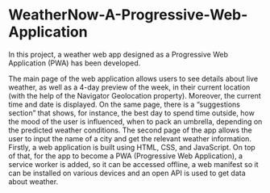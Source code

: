 # WeatherNow-A-Progressive-Web-Application

In this project, a weather web app designed as a Progressive Web Application (PWA) has been developed.

The main page of the web application allows users to see details about live weather, as well as a 4-day preview of the week, in their current location (with the help of the Navigator Geolocation property). Moreover, the current time and date is displayed. On the same page, there is a “suggestions section” that shows, for instance, the best day to spend time outside, how the mood of the user is influenced, when to pack an umbrella, depending on the predicted weather conditions. The second page of the app allows the user to input the name of a city and get the relevant weather information.
Firstly, a web application is built using HTML, CSS, and JavaScript. On top of that, for the app to become a PWA (Progressive Web Application), a service worker is added, so it can be accessed offline, a web manifest so it can be installed on various devices and an open API is used to get data about weather.
